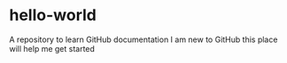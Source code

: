 # hello-world
A repository to learn GitHub documentation
I am new to GitHub
this place will help me get started
